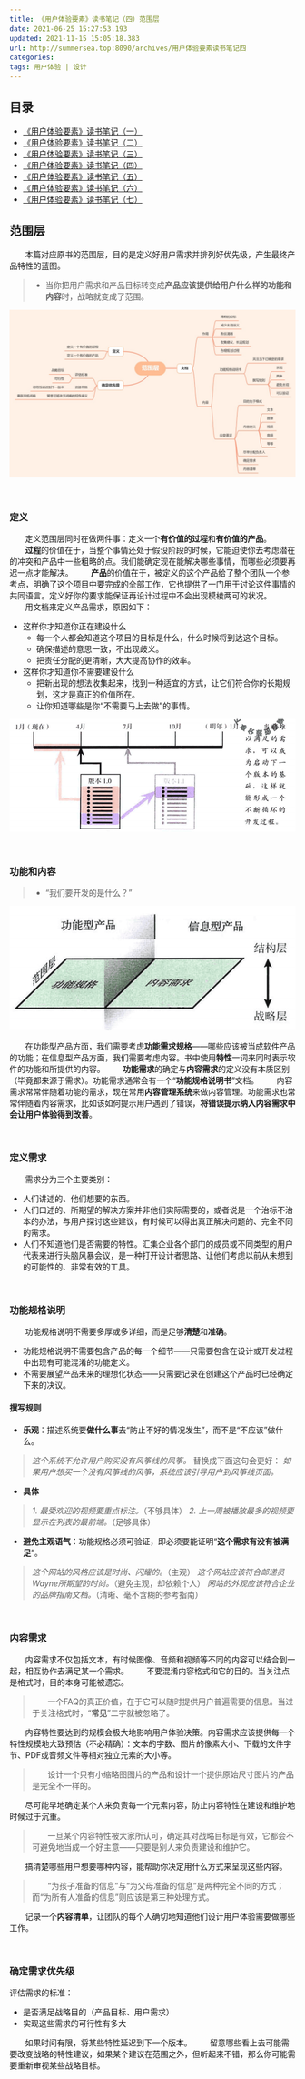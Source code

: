 ```yaml
---
title: 《用户体验要素》读书笔记（四）范围层
date: 2021-06-25 15:27:53.193
updated: 2021-11-15 15:05:18.383
url: http://summersea.top:8090/archives/用户体验要素读书笔记四
categories: 
tags: 用户体验 | 设计
---
```


## 目录
- [《用户体验要素》读书笔记（一）](http://summersea.top:8090/archives/%E7%94%A8%E6%88%B7%E4%BD%93%E9%AA%8C%E8%A6%81%E7%B4%A0%E8%AF%BB%E4%B9%A6%E7%AC%94%E8%AE%B0%E4%B8%80)
- [《用户体验要素》读书笔记（二）](http://summersea.top:8090/archives/%E7%94%A8%E6%88%B7%E4%BD%93%E9%AA%8C%E8%A6%81%E7%B4%A0%E8%AF%BB%E4%B9%A6%E7%AC%94%E8%AE%B0%E4%BA%8C)
- [《用户体验要素》读书笔记（三）](http://summersea.top:8090/archives/%E7%94%A8%E6%88%B7%E4%BD%93%E9%AA%8C%E8%A6%81%E7%B4%A0%E8%AF%BB%E4%B9%A6%E7%AC%94%E8%AE%B0%E4%B8%89)
- [《用户体验要素》读书笔记（四）](http://summersea.top:8090/archives/%E7%94%A8%E6%88%B7%E4%BD%93%E9%AA%8C%E8%A6%81%E7%B4%A0%E8%AF%BB%E4%B9%A6%E7%AC%94%E8%AE%B0%E5%9B%9B)
- [《用户体验要素》读书笔记（五）](http://summersea.top:8090/archives/%E7%94%A8%E6%88%B7%E4%BD%93%E9%AA%8C%E8%A6%81%E7%B4%A0%E8%AF%BB%E4%B9%A6%E7%AC%94%E8%AE%B0%E4%BA%94)
- [《用户体验要素》读书笔记（六）](http://summersea.top:8090/archives/%E7%94%A8%E6%88%B7%E4%BD%93%E9%AA%8C%E8%A6%81%E7%B4%A0%E8%AF%BB%E4%B9%A6%E7%AC%94%E8%AE%B0%E5%85%AD)
- [《用户体验要素》读书笔记（七）](http://summersea.top:8090/archives/%E7%94%A8%E6%88%B7%E4%BD%93%E9%AA%8C%E8%A6%81%E7%B4%A0%E8%AF%BB%E4%B9%A6%E7%AC%94%E8%AE%B0%E4%B8%83)
## 范围层
&nbsp;&nbsp;&nbsp;&nbsp;&nbsp;&nbsp;&nbsp;本篇对应原书的范围层，目的是定义好用户需求并排列好优先级，产生最终产品特性的蓝图。
> - 当你把用户需求和产品目标转变成**产品应该提供给用户什么样的功能和内容**时，战略就变成了范围。

![范围层.jpg](./docImg/范围层-mindmapping.jpg)


<br/>


### 定义
&nbsp;&nbsp;&nbsp;&nbsp;&nbsp;&nbsp;&nbsp;定义范围层同时在做两件事：定义一个**有价值的过程**和**有价值的产品**。
&nbsp;&nbsp;&nbsp;&nbsp;&nbsp;&nbsp;&nbsp;**过程**的价值在于，当整个事情还处于假设阶段的时候，它能迫使你去考虑潜在的冲突和产品中一些粗略的点。我们能确定现在能解决哪些事情，而哪些必须要再迟一点才能解决。
&nbsp;&nbsp;&nbsp;&nbsp;&nbsp;&nbsp;&nbsp;**产品**的价值在于，被定义的这个产品给了整个团队一个参考点，明确了这个项目中要完成的全部工作，它也提供了一门用于讨论这件事情的共同语言。定义好你的要求能保证再设计过程中不会出现模棱两可的状况。
&nbsp;&nbsp;&nbsp;&nbsp;&nbsp;&nbsp;&nbsp;用文档来定义产品需求，原因如下：
- 这样你才知道你正在建设什么
	- 每一个人都会知道这个项目的目标是什么，什么时候将到达这个目标。
	- 确保描述的意思一致，不出现歧义。
	- 把责任分配的更清晰，大大提高协作的效率。
- 这样你才知道你不需要建设什么
	- 把新出现的想法收集起来，找到一种适宜的方式，让它们符合你的长期规划，这才是真正的价值所在。
	- 让你知道哪些是你“不需要马上去做”的事情。

![image.png](./docImg/版本排期演示.png)









<br>

### 功能和内容
> - “我们要开发的是什么？”

![image.png](./docImg/范围层两大内容.png)









&nbsp;&nbsp;&nbsp;&nbsp;&nbsp;&nbsp;&nbsp;在功能型产品方面，我们需要考虑**功能需求规格**——哪些应该被当成软件产品的功能；在信息型产品方面，我们需要考虑内容。书中使用**特性**一词来同时表示软件的功能和所提供的内容。
&nbsp;&nbsp;&nbsp;&nbsp;&nbsp;&nbsp;&nbsp;**功能需求**的确定与**内容需求**的定义没有本质区别（毕竟都来源于需求）。功能需求通常会有一个“**功能规格说明书**”文档。
&nbsp;&nbsp;&nbsp;&nbsp;&nbsp;&nbsp;&nbsp;内容需求常常伴随着功能的需求，现在常用**内容管理系统**来做内容管理。功能需求也常常伴随着内容需求，比如该如何提示用户遇到了错误，**将错误提示纳入内容需求中会让用户体验得到改善**。

<br/>

### 定义需求
&nbsp;&nbsp;&nbsp;&nbsp;&nbsp;&nbsp;&nbsp;需求分为三个主要类别：
- 人们讲述的、他们想要的东西。
- 人们口述的、所期望的解决方案并非他们实际需要的，或者说是一个治标不治本的办法，与用户探讨这些建议，有时候可以得出真正解决问题的、完全不同的需求。
- 人们不知道他们是否需要的特性。汇集企业各个部门的成员或不同类型的用户代表来进行头脑风暴会议，是一种打开设计者思路、让他们考虑以前从未想到的可能性的、非常有效的工具。

<br/>

### 功能规格说明
&nbsp;&nbsp;&nbsp;&nbsp;&nbsp;&nbsp;&nbsp;功能规格说明不需要多厚或多详细，而是足够**清楚**和**准确**。
- 功能规格说明不需要包含产品的每一个细节——只需要包含在设计或开发过程中出现有可能混淆的功能定义。
- 不需要展望产品未来的理想化状态——只需要记录在创建这个产品时已经确定下来的决议。

#### 撰写规则
- **乐观**：描述系统要**做什么事**去“防止不好的情况发生”，而不是“不应该”做什么。
> *这个系统不允许用户购买没有风筝线的风筝。*
替换成下面这句会更好：
*如果用户想买一个没有风筝线的风筝，系统应该引导用户到风筝线页面。*
- **具体**
> *1. 最受欢迎的视频要重点标注。*（不够具体）
> *2. 上一周被播放最多的视频要显示在列表的最前端。*（足够具体）
- **避免主观语气**：功能规格必须可验证，即必须要能证明“**这个需求有没有被满足**”。
> *这个网站的风格应该是时尚、闪耀的。*（主观）
> *这个网站应该符合邮递员Wayne所期望的时尚。*（避免主观，却依赖个人）
> *网站的外观应该符合企业的品牌指南文档。*（清晰、毫不含糊的参考指南）










<br/>

### 内容需求
&nbsp;&nbsp;&nbsp;&nbsp;&nbsp;&nbsp;&nbsp;内容需求不仅包括文本，有时候图像、音频和视频等不同的内容可以结合到一起，相互协作去满足某一个需求。
&nbsp;&nbsp;&nbsp;&nbsp;&nbsp;&nbsp;&nbsp;不要混淆内容格式和它的目的。当关注点是格式时，目的本身可能被遗忘。
> &nbsp;&nbsp;&nbsp;&nbsp;&nbsp;&nbsp;&nbsp;一个FAQ的真正价值，在于它可以随时提供用户普遍需要的信息。当过于关注格式时，“**常见**”二字就被忽略了。

&nbsp;&nbsp;&nbsp;&nbsp;&nbsp;&nbsp;&nbsp;内容特性要达到的规模会极大地影响用户体验决策。内容需求应该提供每一个特性规模地大致预估（不必精确）：文本的字数、图片的像素大小、下载的文件字节、PDF或音频文件等相对独立元素的大小等。
> &nbsp;&nbsp;&nbsp;&nbsp;&nbsp;&nbsp;&nbsp;设计一个只有小缩略图图片的产品和设计一个提供原始尺寸图片的产品是完全不一样的。

&nbsp;&nbsp;&nbsp;&nbsp;&nbsp;&nbsp;&nbsp;尽可能早地确定某个人来负责每一个元素内容，防止内容特性在建设和维护地时候过于沉重。
> &nbsp;&nbsp;&nbsp;&nbsp;&nbsp;&nbsp;&nbsp;一旦某个内容特性被大家所认可，确定其对战略目标是有效，它都会不可避免地当成一个好主意——只要是别人来负责建设和维护它。

&nbsp;&nbsp;&nbsp;&nbsp;&nbsp;&nbsp;&nbsp;搞清楚哪些用户想要哪种内容，能帮助你决定用什么方式来呈现这些内容。
> &nbsp;&nbsp;&nbsp;&nbsp;&nbsp;&nbsp;&nbsp;“为孩子准备的信息”与“为父母准备的信息”是两种完全不同的方式；而“为所有人准备的信息”则应该是第三种处理方式。

&nbsp;&nbsp;&nbsp;&nbsp;&nbsp;&nbsp;&nbsp;记录一个**内容清单**，让团队的每个人确切地知道他们设计用户体验需要做哪些工作。


<br/>

### 确定需求优先级
评估需求的标准：
- 是否满足战略目的（产品目标、用户需求）
- 实现这些需求的可行性有多大

&nbsp;&nbsp;&nbsp;&nbsp;&nbsp;&nbsp;&nbsp;如果时间有限，将某些特性延迟到下一个版本。
&nbsp;&nbsp;&nbsp;&nbsp;&nbsp;&nbsp;&nbsp;留意哪些看上去可能需要改变战略的特性建议，如果某个建议在范围之外，但听起来不错，那么你可能需要重新审视某些战略目标。
